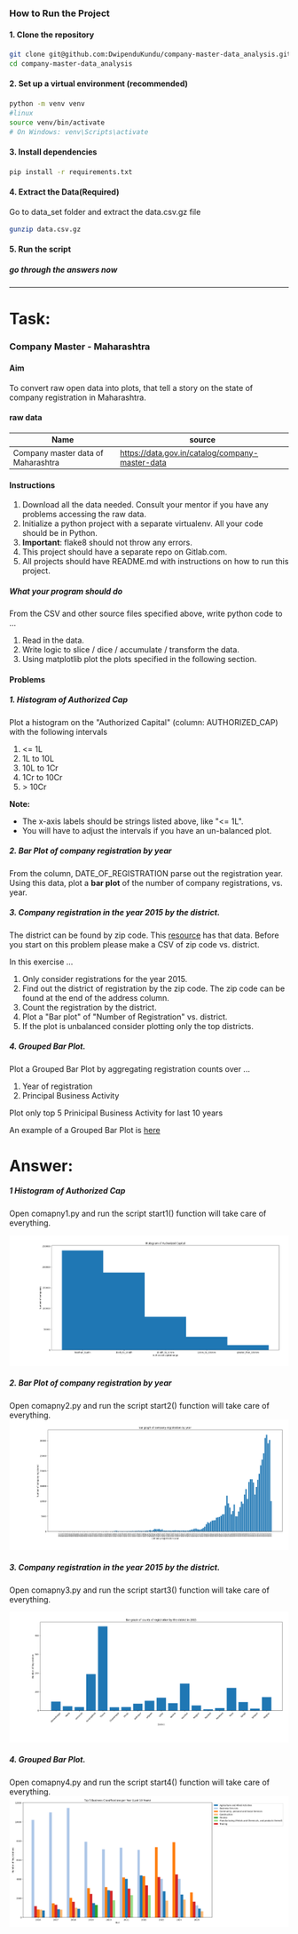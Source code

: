 ### How to Run the Project

#### 1. Clone the repository

```bash
git clone git@github.com:DwipenduKundu/company-master-data_analysis.git
cd company-master-data_analysis
```

#### 2. Set up a virtual environment (recommended)

```bash
python -m venv venv
#linux
source venv/bin/activate     
# On Windows: venv\Scripts\activate
```

#### 3. Install dependencies

```bash
pip install -r requirements.txt
```

#### 4. Extract the Data(Required)


Go to data_set folder and extract the data.csv.gz file

```bash
gunzip data.csv.gz
```

#### 5. Run the script

##### go through the answers now

---







# Task:
###  Company Master - Maharashtra

#### Aim
To convert raw open data into plots, that tell a story on the state of company registration in Maharashtra.

#### raw data

| Name                               | source                                          |
|------------------------------------|-------------------------------------------------|
| Company master data of Maharashtra | https://data.gov.in/catalog/company-master-data |


#### Instructions

1. Download all the data needed. Consult your mentor if you have any problems accessing the raw data.
1. Initialize a python project with a separate virtualenv. All your code should be in Python.
1. **Important**: flake8 should not throw any errors.
2. This project should have a separate repo on Gitlab.com.
3. All projects should have README.md with instructions on how to run this project.

##### What your program should do

From the CSV and other source files specified above, write python code to ...
1. Read in the data.
2. Write logic to slice / dice / accumulate / transform the data.
3. Using matplotlib plot the plots specified in the following section.

#### Problems

##### 1. Histogram of Authorized Cap

Plot a histogram on the "Authorized Capital" (column: AUTHORIZED_CAP) with the following intervals

  1. <= 1L
  2. 1L to 10L
  3. 10L to 1Cr
  4. 1Cr to 10Cr
  5. \> 10Cr

**Note:**
* The x-axis labels should be strings listed above, like "<= 1L".
* You will have to adjust the intervals if you have an un-balanced plot.

##### 2. Bar Plot of company registration by year

From the column, DATE_OF_REGISTRATION parse out the registration year. Using this data, plot a **bar plot** of the number of company registrations, vs. year.

##### 3. Company registration in the year 2015 by the district.

The district can be found by zip code. This [resource](https://www.goldenchennai.com/pin-code/maharashtra-postal-code/) has that data. Before you start on this problem please make a CSV of zip code vs. district.

In this exercise ...

  1. Only consider registrations for the year 2015.
  2. Find out the district of registration by the zip code. The zip code can be found at the end of the address column.
  3. Count the registration by the district.
  3. Plot a "Bar plot" of "Number of Registration" vs. district.
  4. If the plot is unbalanced consider plotting only the top districts.

##### 4. Grouped Bar Plot.

Plot a Grouped Bar Plot by aggregating registration counts over ...
  1. Year of registration
  2. Principal Business Activity

Plot only top 5 Prinicipal Business Activity for last 10 years

An example of a Grouped Bar Plot is [here](https://matplotlib.org/3.1.1/gallery/lines_bars_and_markers/barchart.html)



# Answer:
##### 1 Histogram of Authorized Cap


Open comapny1.py and run the script start1() function will take care of everything.

![](./output/Figure_1.png)



##### 2. Bar Plot of company registration by year

Open comapny2.py and run the script start2() function will take care of everything.
![](./output/Figure_2.png)


##### 3. Company registration in the year 2015 by the district.

Open comapny3.py and run the script start3() function will take care of everything.

![](./output/Figure_3.png)

##### 4. Grouped Bar Plot.

Open comapny4.py and run the script start4() function will take care of everything.
![](./output/Figure_4.png)
